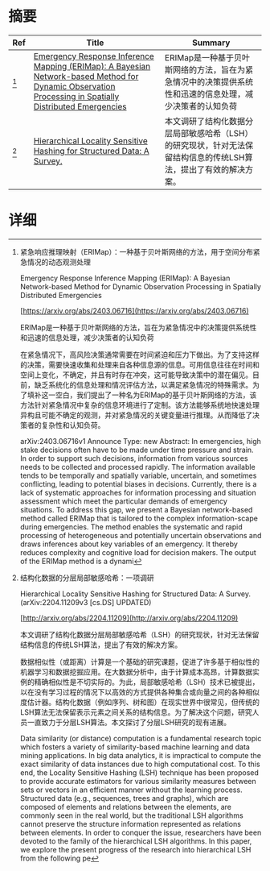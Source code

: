 # 摘要

| Ref | Title | Summary |
| --- | --- | --- |
| [^1] | [Emergency Response Inference Mapping (ERIMap): A Bayesian Network-based Method for Dynamic Observation Processing in Spatially Distributed Emergencies](https://arxiv.org/abs/2403.06716) | ERIMap是一种基于贝叶斯网络的方法，旨在为紧急情况中的决策提供系统性和迅速的信息处理，减少决策者的认知负荷 |
| [^2] | [Hierarchical Locality Sensitive Hashing for Structured Data: A Survey.](http://arxiv.org/abs/2204.11209) | 本文调研了结构化数据分层局部敏感哈希（LSH）的研究现状，针对无法保留结构信息的传统LSH算法，提出了有效的解决方案。 |

# 详细

[^1]: 紧急响应推理映射（ERIMap）：一种基于贝叶斯网络的方法，用于空间分布紧急情况的动态观测处理

    Emergency Response Inference Mapping (ERIMap): A Bayesian Network-based Method for Dynamic Observation Processing in Spatially Distributed Emergencies

    [https://arxiv.org/abs/2403.06716](https://arxiv.org/abs/2403.06716)

    ERIMap是一种基于贝叶斯网络的方法，旨在为紧急情况中的决策提供系统性和迅速的信息处理，减少决策者的认知负荷

    

    在紧急情况下，高风险决策通常需要在时间紧迫和压力下做出。为了支持这样的决策，需要快速收集和处理来自各种信息源的信息。可用信息往往在时间和空间上变化，不确定，并且有时存在冲突，这可能导致决策中的潜在偏见。目前，缺乏系统化的信息处理和情况评估方法，以满足紧急情况的特殊需求。为了填补这一空白，我们提出了一种名为ERIMap的基于贝叶斯网络的方法，该方法针对紧急情况中复杂的信息环境进行了定制。该方法能够系统地快速处理异构且可能不确定的观测，并对紧急情况的关键变量进行推理。从而降低了决策者的复杂性和认知负荷。

    arXiv:2403.06716v1 Announce Type: new  Abstract: In emergencies, high stake decisions often have to be made under time pressure and strain. In order to support such decisions, information from various sources needs to be collected and processed rapidly. The information available tends to be temporally and spatially variable, uncertain, and sometimes conflicting, leading to potential biases in decisions. Currently, there is a lack of systematic approaches for information processing and situation assessment which meet the particular demands of emergency situations. To address this gap, we present a Bayesian network-based method called ERIMap that is tailored to the complex information-scape during emergencies. The method enables the systematic and rapid processing of heterogeneous and potentially uncertain observations and draws inferences about key variables of an emergency. It thereby reduces complexity and cognitive load for decision makers. The output of the ERIMap method is a dynami
    
[^2]: 结构化数据的分层局部敏感哈希：一项调研

    Hierarchical Locality Sensitive Hashing for Structured Data: A Survey. (arXiv:2204.11209v3 [cs.DS] UPDATED)

    [http://arxiv.org/abs/2204.11209](http://arxiv.org/abs/2204.11209)

    本文调研了结构化数据分层局部敏感哈希（LSH）的研究现状，针对无法保留结构信息的传统LSH算法，提出了有效的解决方案。

    

    数据相似性（或距离）计算是一个基础的研究课题，促进了许多基于相似性的机器学习和数据挖掘应用。在大数据分析中，由于计算成本高昂，计算数据实例的精确相似性是不切实际的。为此，局部敏感哈希（LSH）技术已被提出，以在没有学习过程的情况下以高效的方式提供各种集合或向量之间的各种相似度估计器。结构化数据（例如序列、树和图）在现实世界中很常见，但传统的LSH算法无法保留表示元素之间关系的结构信息。为了解决这个问题，研究人员一直致力于分层LSH算法。本文探讨了分层LSH研究的现有进展。

    Data similarity (or distance) computation is a fundamental research topic which fosters a variety of similarity-based machine learning and data mining applications. In big data analytics, it is impractical to compute the exact similarity of data instances due to high computational cost. To this end, the Locality Sensitive Hashing (LSH) technique has been proposed to provide accurate estimators for various similarity measures between sets or vectors in an efficient manner without the learning process. Structured data (e.g., sequences, trees and graphs), which are composed of elements and relations between the elements, are commonly seen in the real world, but the traditional LSH algorithms cannot preserve the structure information represented as relations between elements. In order to conquer the issue, researchers have been devoted to the family of the hierarchical LSH algorithms. In this paper, we explore the present progress of the research into hierarchical LSH from the following pe
    

